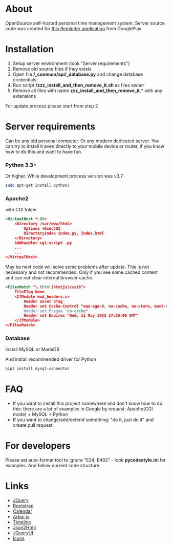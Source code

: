 # About

OpenSource self-hosted personal time management system. Server source code was created for [this Reminder application](https://play.google.com/store/apps/details?id=ru.mcsar.schedule) from GooglePlay

# Installation

1) Setup server environment (look "Server requirements")
2) Remove old source files if they exists
3) Open file **/_common/api/_database.py** and change database credentials
4) Run script **/zzz_install_and_then_remove_it.sh** as files owner
5) Remove all files with name **zzz_install_and_then_remove_it**.* with any extensions

For update process please start from step 2

# Server requirements
Can be any old personal computer. Or any modern dedicated server. You can try to install it even directly to your mobile device or router, if you know how to do this and want to have fun.

### Python 3.3+
Or higher. While development process version was v3.7
```bash
sudo apt-get install python3
```
### Apache2
with CGI folder
```xml
<VirtualHost *:80>
    <Directory /var/www/html>
        Options +ExecCGI
        DirectoryIndex index.py, index.html
    </Directory>
    AddHandler cgi-script .py
    ...
    ...
</VirtualHost>
```
May be next code will solve some problems after update. This is not necessary and not recommended. Only if you see some cached content and can not clear internal browser cache.
```xml
<FilesMatch "\.(html|htm|js|css)$">
    FileETag None
    <IfModule mod_headers.c>
        Header unset ETag
        Header set Cache-Control "max-age=0, no-cache, no-store, must-revalidate"
        Header set Pragma "no-cache"
        Header set Expires "Wed, 11 May 1983 17:30:00 GMT"
    </IfModule>
</FilesMatch>
```
### Database
Install MySQL or MariaDB

And install recommended driver for Python
```bash
pip3 install mysql-connector
```

# FAQ
- If you want to install this project somewhere and don't know how to do this: there are a lot of examples in Google by request: Apache(CGI mode) + MySQL + Python
- If you want to change/add/extend something: "do it, just do it" and create pull request.

# For developers
Please set auto-format tool to ignore "E24, E402" - look **pycodestyle.ini** for examples. And follow current code structure.

# Links
- [JQuery](https://jquery.com/)
- [Bootstrap](https://getbootstrap.com/)
- [Calendar](https://github.com/fullcalendar/fullcalendar)
- [Arbor.js](https://github.com/samizdatco/arbor)
- [Timeline](https://github.com/CodyHouse/vertical-timeline)
- [Json2Html](https://github.com/wtf-develop/JSONtemplate)
- [JQueryUI](https://jqueryui.com/)
- [Icons](https://github.com/feathericons/feather)
